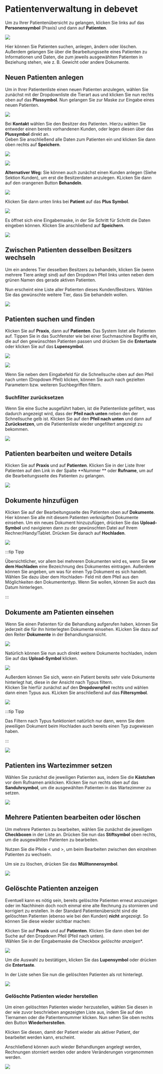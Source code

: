 # Patientenverwaltung in debevet

Um zu Ihrer Patientenübersicht zu gelangen, klicken Sie links auf das **Personensymbol** (Praxis) und dann auf **Patienten**.  

![](../../static/img/Patienten/patienten_uebersicht.png)

Hier können Sie Patienten suchen, anlegen, ändern oder löschen. Außerdem gelangen Sie über die Bearbeitungsseite eines Patienten zu
Informationen und Daten, die zum jeweils ausgewählten Patienten in Beziehung stehen, wie z. B. Gewicht oder andere Dokumente.  

## Neuen Patienten anlegen 

Um in Ihrer Patientenliste einen neuen Patienten anzulegen, wählen Sie zunächst mit der Dropdownliste die Tierart aus und  klicken Sie nun rechts oben auf das **Plussymbol**. 
Nun gelangen Sie zur Maske zur Eingabe 
eines neuen Patienten.  

![](../../static/img/Patienten/patienten_anlegen_1.png)

Bei **Kontakt** wählen Sie den Besitzer des Patienten. Hierzu wählen Sie entweder einen bereits vorhandenen Kunden, oder legen diesen 
über das **Plussymbol** direkt an.   
Geben Sie anschließend alle Daten zum Patienten ein und klicken Sie dann oben rechts auf **Speichern**.   

![](../../static/img/Patienten/patienten_anlegen3.png)


![](../../static/img/Patienten/patient_anlegen2.png)       

**Alternativer Weg:** Sie können auch zunächst einen Kunden anlegen (Siehe Sektion Kunden), um erst die Besitzerdaten anzulegen.
KLicken Sie dann auf den orangenen Button **Behandeln**.

![](../../static/img/Patienten/patient_anlegen_alternativ1.png)  

Klicken Sie dann unten links bei **Patient** auf das **Plus Symbol**. 

![](../../static/img/Patienten/patient_anlegen_alternativ2.png)  

Es öffnet sich eine Eingabemaske, in der Sie Schritt für Schritt die Daten eingeben können. Klicken Sie anschließend auf **Speichern**.  

![](../../static/img/Patienten/patient_anlegen_alternativ3.png)  

## Zwischen Patienten desselben Besitzers wechseln  

Um ein anderes Tier desselben Besitzers zu behandeln, klicken Sie (wenn mehrere Tiere anlegt sind) auf den Dropdown Pfeil
links unten neben dem grünen Namen des gerade aktiven Patienten.   

Nun erscheint eine Liste aller Patienten dieses Kunden/Besitzers. Wählen Sie das gewünschte weitere Tier, dass Sie behandeln wollen.  

![](../../static/img/Patienten/patient_wechseln1.png)

## Patienten suchen und finden  

Klicken Sie auf **Praxis**, dann auf **Patienten**. Das System listet alle Patienten auf. Tippen Sie in das Suchfenster wie bei
einer Suchmaschine Begriffe ein, die auf den gewünschten Patienten passen und drücken Sie die **Entertaste** oder klicken Sie
auf das **Lupensymbol**.  

![](../../static/img/Patienten/patienten_suchen1.png)  

![](../../static/img/Patienten/patienten_suchen2.png)  

Wenn Sie neben dem Eingabefeld für die Schnellsuche oben auf den Pfeil nach unten (Dropdown Pfeil) klicken, können
Sie auch nach gezielten Parametern bzw. weiteren Suchbegriffen filtern.  

### Suchfilter zurücksetzen

Wenn Sie eine Suche ausgeführt haben, ist die Patientenliste gefiltert, was dadurch angezeigt wird, dass der **Pfeil nach
unten** neben den der Schnellsuche gelb ist. Klicken Sie auf den **Pfeil nach unten** und dann auf **Zurücksetzen**, um die 
Patientenliste wieder ungefiltert angezeigt zu bekommen.  

![](../../static/img/Patienten/patienten_suchenfilter_zuruecksetzen.png)  

## Patienten bearbeiten und weitere Details  

Klicken Sie auf **Praxis** und auf **Patienten**. Klicken Sie in der Liste Ihrer Patienten auf den Link in der Spalte **Nummer **
oder **Rufname**, um auf die Bearbeitungsseite des Patienten zu gelangen.
  
![](../../static/img/Patienten/patienten_details1.png)  

## Dokumente hinzufügen 

Klicken Sie auf der Bearbeitungsseite des Patienten oben auf **Dokumente**. Hier können Sie alle mit diesem Patienten 
verknüpften Dokumente einsehen. Um ein neues Dokument hinzuzufügen, drücken Sie das **Upload-Symbol** und navigieren dann 
zu der gewünschten Datei auf Ihrem Rechner/Handy/Tablet. Drücken Sie danach auf **Hochladen**.  

![](../../static/img/Patienten/patienten_datei_hochladen1.png)    

:::tip Tipp  

Übersichtlicher, vor allem bei mehreren Dokumenten wird es, wenn Sie **vor dem Hochladen** eine Bezeichnung des Dokumentes eintragen. 
Außerdem können Sie angeben, um was für einen Typ Dokument es sich handelt. Wählen Sie dazu über dem Hochladen- Feld mit dem Pfeil aus 
den Möglichkeiten den Dokumententyp. Wenn Sie wollen, können Sie auch das Datum hinterlegen.

:::

## Dokumente am Patienten einsehen  

Wenn Sie einen Patienten für die Behandlung aufgerufen haben, können Sie jederzeit die für ihn hinterlegten Dokumente einsehen. KLicken 
Sie dazu auf den Reiter **Dokumente** in der Behandlungsansicht.  

![](../../static/img/Patienten/dokumente_einsehen1.png)  

Natürlich können Sie nun auch direkt weitere Dokumente hochladen, indem Sie auf das **Upload-Symbol** klicken.  

![](../../static/img/Patienten/dokumente_in_behandlung_hochladen.png)  

Außerdem können Sie sich, wenn ein Patient bereits sehr viele Dokumente hinterlegt hat, diese in der Ansicht nach Typus filtern.  
Klicken Sie hierfür zunächst auf den **Dropdownpfeil** rechts und wählen dann einen Typus aus. KLicken Sie anschließend auf das **Filtersymbol**.  

![](../../static/img/Patienten/dokumente_filtern.png)  

:::tip Tipp  

Das Filtern nach Typus funktioniert natürlich nur dann, wenn Sie dem jeweiligen Dokument beim Hochladen auch bereits einen Typ zugewiesen 
haben.  

:::  


![](../../static/img/Patienten/patient_dokumententyp1.png)   

## Patienten ins Wartezimmer setzen  

Wählen Sie zunächst die jeweiligen Patienten aus, indem Sie die **Kästchen** vor dem Rufnamen anklicken. Klicken Sie nun
rechts oben auf das **Sanduhrsymbol**, um die ausgewählten Patienten in das Wartezimmer zu setzen.  

![](../../static/img/Patienten/patient_ins_wartezimmer.png)  

## Mehrere Patienten bearbeiten oder löschen

Um mehrere Patienten zu bearbeiten, wählen Sie zunächst die jeweiligen **Checkboxen** in der Liste an. Drücken Sie nun das
**Stiftsymbol** oben rechts, um die ausgewählten Patienten zu bearbeiten.

Nutzen Sie die Pfeile < und >, um beim Bearbeiten zwischen den einzelnen Patienten zu wechseln.

Um sie zu löschen, drücken Sie das **Mülltonnensymbol**.  

![](../../static/img/Patienten/patienten_stapel_bearbeitung.png)   

## Gelöschte Patienten anzeigen  

Eventuell kann es nötig sein, bereits gelöschte Patienten erneut anzuzeigen oder im Nachhinein doch noch einmal eine alte Rechnung
zu stornieren und korrigiert zu erstellen. In der Standard Patientenübersicht sind die gelöschten Patienten (ebenso wie bei den Kunden) 
**nicht** angezeigt. So können Sie diese wieder sichtbar machen:   

Klicken Sie auf **Praxis** und auf **Patienten**. Klicken Sie dann oben bei der Suche auf den Dropdown Pfeil (Pfeil nach unten).   
Wählen Sie in der Eingabemaske die Checkbox *gelöschte anzeigen**.   

![](../../static/img/Patienten/patienten_geloeschte_anzeigen2.png)  

Um die Auswahl zu bestätigen, klicken Sie das **Lupensymbol** oder drücken die **Entertaste**.  

In der Liste sehen Sie nun die gelöschten Patienten als rot hinterlegt.  

![](../../static/img/Patienten/patienten_geloeschte_liste.png)  

### Gelöschte Patienten wieder herstellen  

Um einen gelöschten Patienten wieder herzustellen, wählen Sie diesen in der wie zuvor beschrieben angezeigten Liste aus, indem 
Sie auf den Tiernamen oder die Patientennummer klicken. Nun sehen Sie oben rechts den Button **Wiederherstellen**. 

Klicken Sie diesen, damit der Patient wieder als aktiver Patient, der bearbeitet werden kann, erscheint.  

Anschließend können auch wieder Behandlungen angelegt werden, Rechnungen storniert werden oder andere Veränderungen vorgenommen werden.  

![](../../static/img/Patienten/patient_geloescht_wiederherstellen.png)

